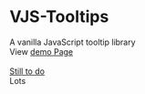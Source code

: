 # VJS-Tooltips

A vanilla JavaScript tooltip library
<br />View <a href="https://mrluxan.github.io/VJS-Tooltips/" target="_blank">demo Page</a>
<br />
<br /> <u> Still to do </u>
<br />Lots
